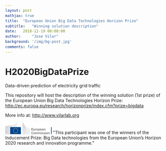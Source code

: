```yaml
---
layout: post
mathjax: true
title:  "European Union Big Data Technologies Horizon Prize"
subtitle:   "Winning solution description"
date:   2018-12-19 00:00:00
author:     "Jose Vilar"
background: '/img/bg-post.jpg'
comments: false
---
```


# H2020BigDataPrize
Data-driven prediction of electricity grid traffic

This repository will host the description of the winning solution (1st prize) of the European Union Big Data Technologies Horizon Prize:
http://ec.europa.eu/research/horizonprize/index.cfm?prize=bigdata

More info at:
http://www.vilarlab.org

<img src="/img/posts/logo-ce-horizontal-en-quadri-lr.jpg" alt="EU logo" width="150"> "This participant was one of the winners of the Inducement Prize: Big Data technologies from the European Union’s Horizon 2020 research and innovation programme."
